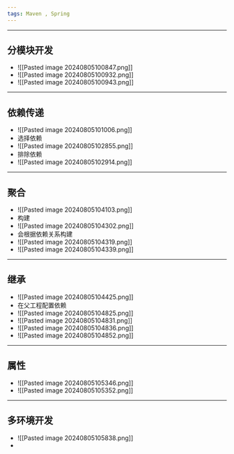 ```yaml
---
tags: Maven , Spring
---
```


---

## 分模块开发

 - ![[Pasted image 20240805100847.png]]
 - ![[Pasted image 20240805100932.png]]
 - ![[Pasted image 20240805100943.png]]


---

## 依赖传递

 - ![[Pasted image 20240805101006.png]]
 - 选择依赖
 - ![[Pasted image 20240805102855.png]]
 - 排除依赖
 - ![[Pasted image 20240805102914.png]]

---

## 聚合

 - ![[Pasted image 20240805104103.png]]
 - 构建
 - ![[Pasted image 20240805104302.png]]
 - 会根据依赖关系构建
 - ![[Pasted image 20240805104319.png]]
 - ![[Pasted image 20240805104339.png]]

---

## 继承

 - ![[Pasted image 20240805104425.png]]
 - 在父工程配置依赖
 - ![[Pasted image 20240805104825.png]]
 - ![[Pasted image 20240805104831.png]]
 - ![[Pasted image 20240805104836.png]]
 - ![[Pasted image 20240805104852.png]]


---

## 属性

 - ![[Pasted image 20240805105346.png]]
 - ![[Pasted image 20240805105352.png]]

---

## 多环境开发

 - ![[Pasted image 20240805105838.png]]
 - 